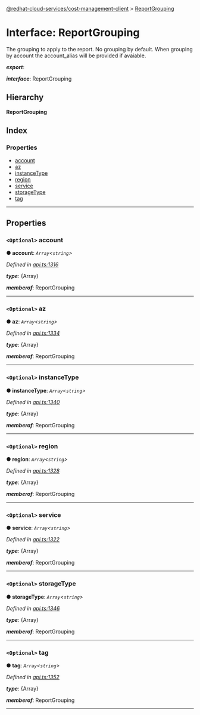 [@redhat-cloud-services/cost-management-client](../README.md) > [ReportGrouping](../interfaces/reportgrouping.md)

# Interface: ReportGrouping

The grouping to apply to the report. No grouping by default. When grouping by account the account\_alias will be provided if avaiable.

*__export__*: 

*__interface__*: ReportGrouping

## Hierarchy

**ReportGrouping**

## Index

### Properties

* [account](reportgrouping.md#account)
* [az](reportgrouping.md#az)
* [instanceType](reportgrouping.md#instancetype)
* [region](reportgrouping.md#region)
* [service](reportgrouping.md#service)
* [storageType](reportgrouping.md#storagetype)
* [tag](reportgrouping.md#tag)

---

## Properties

<a id="account"></a>

### `<Optional>` account

**● account**: *`Array`<`string`>*

*Defined in [api.ts:1316](https://github.com/RedHatInsights/javascript-clients/blob/master/packages/cost-management/api.ts#L1316)*

*__type__*: {Array}

*__memberof__*: ReportGrouping

___
<a id="az"></a>

### `<Optional>` az

**● az**: *`Array`<`string`>*

*Defined in [api.ts:1334](https://github.com/RedHatInsights/javascript-clients/blob/master/packages/cost-management/api.ts#L1334)*

*__type__*: {Array}

*__memberof__*: ReportGrouping

___
<a id="instancetype"></a>

### `<Optional>` instanceType

**● instanceType**: *`Array`<`string`>*

*Defined in [api.ts:1340](https://github.com/RedHatInsights/javascript-clients/blob/master/packages/cost-management/api.ts#L1340)*

*__type__*: {Array}

*__memberof__*: ReportGrouping

___
<a id="region"></a>

### `<Optional>` region

**● region**: *`Array`<`string`>*

*Defined in [api.ts:1328](https://github.com/RedHatInsights/javascript-clients/blob/master/packages/cost-management/api.ts#L1328)*

*__type__*: {Array}

*__memberof__*: ReportGrouping

___
<a id="service"></a>

### `<Optional>` service

**● service**: *`Array`<`string`>*

*Defined in [api.ts:1322](https://github.com/RedHatInsights/javascript-clients/blob/master/packages/cost-management/api.ts#L1322)*

*__type__*: {Array}

*__memberof__*: ReportGrouping

___
<a id="storagetype"></a>

### `<Optional>` storageType

**● storageType**: *`Array`<`string`>*

*Defined in [api.ts:1346](https://github.com/RedHatInsights/javascript-clients/blob/master/packages/cost-management/api.ts#L1346)*

*__type__*: {Array}

*__memberof__*: ReportGrouping

___
<a id="tag"></a>

### `<Optional>` tag

**● tag**: *`Array`<`string`>*

*Defined in [api.ts:1352](https://github.com/RedHatInsights/javascript-clients/blob/master/packages/cost-management/api.ts#L1352)*

*__type__*: {Array}

*__memberof__*: ReportGrouping

___

